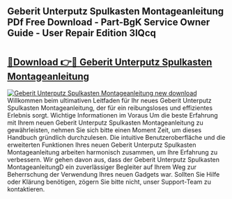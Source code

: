 ## Geberit Unterputz Spulkasten Montageanleitung PDf Free Download - Part-BgK Service Owner Guide - User Repair Edition 3lQcq

# <h2><a href="http://df8xi6.blite.top/?on=Geberit+Unterputz+Spulkasten+Montageanleitung">🔗Download 👉🔴 Geberit Unterputz Spulkasten Montageanleitung</a></h2>

[![Geberit Unterputz Spulkasten Montageanleitung new download](https://i.imgur.com/lujVjoI.png)](http://df8xi6.blite.top/?on=Geberit+Unterputz+Spulkasten+Montageanleitung)
Willkommen beim ultimativen Leitfaden für Ihr neues Geberit Unterputz Spulkasten Montageanleitung, der für ein reibungsloses und effizientes Erlebnis sorgt. Wichtige Informationen im Voraus Um die beste Erfahrung mit Ihrem neuen Geberit Unterputz Spulkasten Montageanleitung zu gewährleisten, nehmen Sie sich bitte einen Moment Zeit, um dieses Handbuch gründlich durchzulesen. Die intuitive Benutzeroberfläche und die erweiterten Funktionen Ihres neuen Geberit Unterputz Spulkasten Montageanleitung arbeiten harmonisch zusammen, um Ihre Erfahrung zu verbessern. Wir gehen davon aus, dass der Geberit Unterputz Spulkasten MontageanleitungD ein zuverlässiger Begleiter auf Ihrem Weg zur Beherrschung der Verwendung Ihres neuen Gadgets war. Sollten Sie Hilfe oder Klärung benötigen, zögern Sie bitte nicht, unser Support-Team zu kontaktieren.
